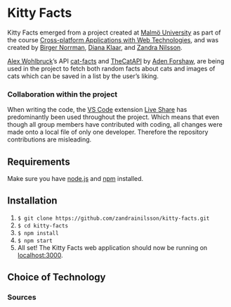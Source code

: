 # Kitty Facts
Kitty Facts emerged from a project created at [Malmö University](https://mau.se/) as part of the course [Cross-platform Applications with Web Technologies](https://edu.mah.se/en/Course/DA355A), and was created by [Birger Norrman](https://github.com/BirgerNorrman), [Diana Klaar](https://github.com/dianaklaar), and [Zandra Nilsson](https://github.com/zandrainilsson). 

[Alex Wohlbruck](https://github.com/alexwohlbruck)’s API [cat-facts](https://alexwohlbruck.github.io/cat-facts/) and [TheCatAPI](https://docs.thecatapi.com/) by [Aden Forshaw](https://github.com/AdenForshaw), are being used in the project to fetch both random facts about cats and images of cats which can be saved in a list by the user’s liking. 

### Collaboration within the project
When writing the code, the [VS Code](https://code.visualstudio.com/) extension [Live Share](https://visualstudio.microsoft.com/services/live-share/) has predominantly been used throughout the project. Which means that even though all group members have contributed with coding, all changes were made onto a local file of only one developer. Therefore the repository contributions are misleading.

## Requirements
Make sure you have [node.js](https://nodejs.org/en/) and [npm](https://www.npmjs.com/get-npm) installed.

## Installation
1. `$ git clone https://github.com/zandrainilsson/kitty-facts.git`
2. `$ cd kitty-facts`
3. `$ npm install`
4. `$ npm start`
5.  All set! The Kitty Facts web application should now be running on [localhost:3000](http://localhost:3000).

## Choice of Technology


### Sources
